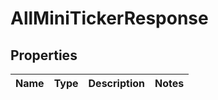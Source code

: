 

# AllMiniTickerResponse


## Properties

| Name | Type | Description | Notes |
|------------ | ------------- | ------------- | -------------|



